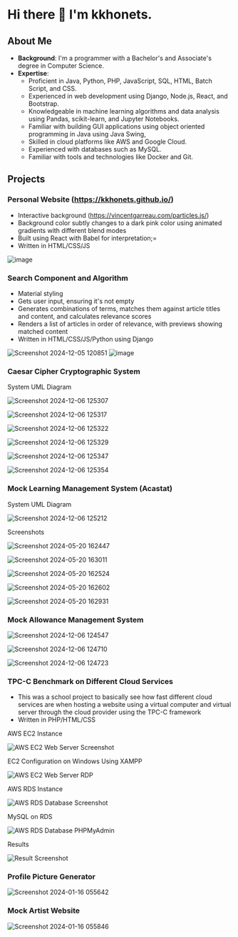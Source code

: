 # Hi there 👋 I'm kkhonets.

## About Me
- **Background**: I'm a programmer with a Bachelor's and Associate's degree in Computer Science.
- **Expertise**:
  - Proficient in Java, Python, PHP, JavaScript, SQL, HTML, Batch Script, and CSS.
  - Experienced in web development using Django, Node.js, React, and Bootstrap.
  - Knowledgeable in machine learning algorithms and data analysis using Pandas, scikit-learn, and Jupyter Notebooks.
  - Familiar with building GUI applications using object oriented programming in Java using Java Swing,
  - Skilled in cloud platforms like AWS and Google Cloud.
  - Experienced with databases such as MySQL.
  - Familiar with tools and technologies like Docker and Git.

## Projects
### Personal Website (https://kkhonets.github.io/)
  - Interactive background (https://vincentgarreau.com/particles.js/)
  - Background color subtly changes to a dark pink color using animated gradients with different blend modes
  - Built using React with Babel for interpretation;=
  - Written in HTML/CSS/JS

![image](https://github.com/user-attachments/assets/0e5c64cb-b30a-49bb-8a14-0b7c25dbe9e0)
### Search Component and Algorithm
  - Material styling
  - Gets user input, ensuring it's not empty
  - Generates combinations of terms, matches them against article titles and content, and calculates relevance scores
  - Renders a list of articles in order of relevance, with previews showing matched content
  - Written in HTML/CSS/JS/Python using Django

![Screenshot 2024-12-05 120851](https://github.com/user-attachments/assets/f6ba5c19-3f6b-4559-bec5-8bcc162ccaa9)
![image](https://github.com/user-attachments/assets/5dfab609-cab4-47d6-ab51-67c4f68d69e9)

### Caesar Cipher Cryptographic System
System UML Diagram

![Screenshot 2024-12-06 125307](https://github.com/user-attachments/assets/12de9380-d3ee-43e6-a7f9-aa70ba7c9138)

![Screenshot 2024-12-06 125317](https://github.com/user-attachments/assets/389f3755-d831-4898-b76f-73fee87e23f0)

![Screenshot 2024-12-06 125322](https://github.com/user-attachments/assets/871a5042-fd94-4840-a679-c5790628501d)

![Screenshot 2024-12-06 125329](https://github.com/user-attachments/assets/e7ce8c61-a086-46a5-aef9-bb5a345ca5a5)

![Screenshot 2024-12-06 125347](https://github.com/user-attachments/assets/67582c80-304c-45ed-a25f-c0e07c5440ea)

![Screenshot 2024-12-06 125354](https://github.com/user-attachments/assets/35f9a287-3127-40f9-9e42-f94296d3f674)

### Mock Learning Management System (Acastat)
System UML Diagram

![Screenshot 2024-12-06 125212](https://github.com/user-attachments/assets/a3e150e2-267c-45a8-8982-32023d196429)

Screenshots

![Screenshot 2024-05-20 162447](https://github.com/user-attachments/assets/7aad6195-a017-406d-98ab-7e64615f5bb7)

![Screenshot 2024-05-20 163011](https://github.com/user-attachments/assets/e75ab410-1061-4f02-8168-f29c4bd70e5c)

![Screenshot 2024-05-20 162524](https://github.com/user-attachments/assets/73ac25fc-479d-4f04-bf4f-23141c78dbcf)

![Screenshot 2024-05-20 162602](https://github.com/user-attachments/assets/88e19c0e-1dd2-45a7-a252-92fd6c2be86a)

![Screenshot 2024-05-20 162931](https://github.com/user-attachments/assets/6dc98786-477b-44aa-b76b-c3c3d8aad52c)

### Mock Allowance Management System

![Screenshot 2024-12-06 124547](https://github.com/user-attachments/assets/5fe5812a-6acd-4065-ba8f-dc86664ed06e)

![Screenshot 2024-12-06 124710](https://github.com/user-attachments/assets/979590c5-7050-4484-84b9-c9d2ebca3ff8)

![Screenshot 2024-12-06 124723](https://github.com/user-attachments/assets/b131f3da-2ffa-435d-9233-8e6fbaa4bffa)

### TPC-C Benchmark on Different Cloud Services
- This was a school project to basically see how fast different cloud services are when hosting a website using a virtual computer and virtual server through the cloud provider using the TPC-C framework
- Written in PHP/HTML/CSS

AWS EC2 Instance

![AWS EC2 Web Server Screenshot](https://github.com/user-attachments/assets/c88594e9-1837-4aa3-81de-cfef353b2cdb)

EC2 Configuration on Windows Using XAMPP 

![AWS EC2 Web Server RDP](https://github.com/user-attachments/assets/557cd25a-9fb2-4fa7-8062-35e6d747bada)

AWS RDS Instance

![AWS RDS Database Screenshot](https://github.com/user-attachments/assets/b1a44b17-2af2-489d-9e93-22ac2e8e260b)

MySQL on RDS

![AWS RDS Database PHPMyAdmin](https://github.com/user-attachments/assets/36dbf824-af72-4c12-bd19-0dda3eb6ef1b)

Results 

![Result Screenshot](https://github.com/user-attachments/assets/166ec7ec-94b9-4655-9e29-1ae6fe41b126)

### Profile Picture Generator

![Screenshot 2024-01-16 055642](https://github.com/user-attachments/assets/8f3c8ec6-c16d-4fae-866f-ffabe62eaa9b)

### Mock Artist Website

![Screenshot 2024-01-16 055846](https://github.com/user-attachments/assets/174d3627-a3a2-42bd-b797-fed6e07f8970)






<!--
**kkhonets/kkhonets** is a ✨ _special_ ✨ repository because its `README.md` (this file) appears on your GitHub profile.

Here are some ideas to get you started:

- 🔭 I’m currently working on ...
- 🌱 I’m currently learning ...
- 👯 I’m looking to collaborate on ...
- 🤔 I’m looking for help with ...
- 💬 Ask me about ...
- 📫 How to reach me: ...
- 😄 Pronouns: ...
- ⚡ Fun fact: ...
-->
